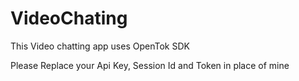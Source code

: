 # VideoChating
This Video chatting app uses OpenTok SDK

Please Replace your Api Key, Session Id and Token in place of mine
